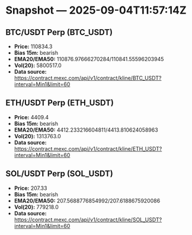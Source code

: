 # Snapshot — 2025-09-04T11:57:14Z

## BTC/USDT Perp (BTC_USDT)
- **Price:** 110834.3
- **Bias 15m:** bearish
- **EMA20/EMA50:** 110876.97666270284/110841.55596203945
- **Vol(20):** 5800517.0
- **Data source:** https://contract.mexc.com/api/v1/contract/kline/BTC_USDT?interval=Min1&limit=60

## ETH/USDT Perp (ETH_USDT)
- **Price:** 4409.4
- **Bias 15m:** bearish
- **EMA20/EMA50:** 4412.233216604811/4413.810624058963
- **Vol(20):** 1313763.0
- **Data source:** https://contract.mexc.com/api/v1/contract/kline/ETH_USDT?interval=Min1&limit=60

## SOL/USDT Perp (SOL_USDT)
- **Price:** 207.33
- **Bias 15m:** bearish
- **EMA20/EMA50:** 207.5688776854992/207.6188675920086
- **Vol(20):** 779218.0
- **Data source:** https://contract.mexc.com/api/v1/contract/kline/SOL_USDT?interval=Min1&limit=60

